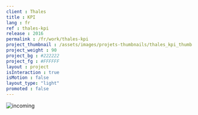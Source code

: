 ```yaml
---
client : Thales
title : KPI
lang : fr
ref : thales-kpi
release : 2016
permalink : /fr/work/thales-kpi
project_thumbnail : /assets/images/projets-thumbnails/thales_kpi_thumb.webp
project_weight : 90
project_bg : #222222
project_fg : #FFFFFF
layout : project
isInteraction : true
isMotion : false
layout_type: "light"
promoted : false
---
```


![incoming](/assets/images/incoming-fr.webp)
